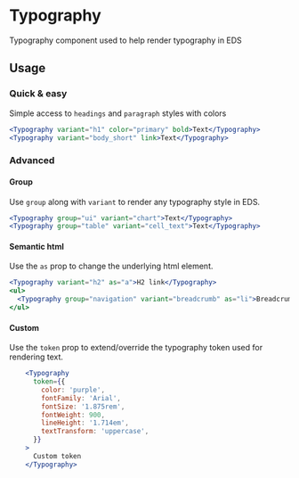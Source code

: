 # Typography

Typography component used to help render typography in EDS

## Usage

### Quick & easy

Simple access to `headings` and `paragraph` styles with colors
```jsx
<Typography variant="h1" color="primary" bold>Text</Typography>
<Typography variant="body_short" link>Text</Typography>
```
### Advanced

#### Group
Use `group` along with `variant` to render any typography style in EDS.
```jsx
<Typography group="ui" variant="chart">Text</Typography>
<Typography group="table" variant="cell_text">Text</Typography>
```

#### Semantic html

Use the `as` prop to change the underlying html element.
```jsx
<Typography variant="h2" as="a">H2 link</Typography>
<ul>
  <Typography group="navigation" variant="breadcrumb" as="li">Breadcrumb</Typography>
</ul>
```

#### Custom

Use the `token` prop to extend/override the typography token used for rendering text.

```jsx
    <Typography
      token={{
        color: 'purple',
        fontFamily: 'Arial',
        fontSize: '1.875rem',
        fontWeight: 900,
        lineHeight: '1.714em',
        textTransform: 'uppercase',
      }}
    >
      Custom token
    </Typography>
```
